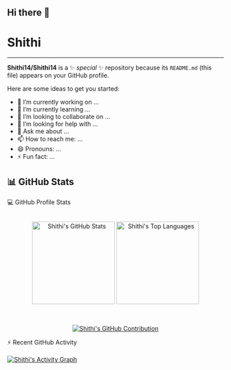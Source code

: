 ## Hi there 👋
<h1>Shithi</h1>

---


**Shithi14/Shithi14** is a ✨ _special_ ✨ repository because its `README.md` (this file) appears on your GitHub profile.

Here are some ideas to get you started:

- 🔭 I’m currently working on ...
- 🌱 I’m currently learning ...
- 👯 I’m looking to collaborate on ...
- 🤔 I’m looking for help with ...
- 💬 Ask me about ...
- 📫 How to reach me: ...
- 😄 Pronouns: ...
- ⚡ Fun fact: ...

## 📊 GitHub Stats

<summary>💻 GitHub Profile Stats</summary>
<br/>
<p align="center">
 <a href="#"><img alt="Shithi's GitHub Stats" src="https://github-readme-stats.vercel.app/api?username=Shithi14&show_icons=true&count_private=true&theme=react&hide_border=true&bg_color=1F222E&title_color=F85D7F&icon_color=F8D866" height="192px"/></a>
 <a href="#"><img alt="Shithi's Top Languages" src="https://github-readme-stats.vercel.app/api/top-langs/?username=Shithi14&langs_count=8&layout=compact&theme=react&hide_border=true&bg_color=1F222E&title_color=F85D7F&icon_color=F8D866" height="192px"/></a>
</p>
   
<br/>

<p align="center">
  <a href="#">
    <img src="https://github-profile-summary-cards.vercel.app/api/cards/profile-details?username=Shithi14&theme=radical" alt="Shithi's GitHub Contribution"/>
  </a>
</p>

<summary>⚡️ Recent GitHub Activity</summary>
<br/>
<a href="https://github.com/Shithi14/github-readme-activity-graph"><img alt="Shithi's Activity Graph" src="https://github-readme-activity-graph.vercel.app/graph?username=Shithi14&bg_color=1F222E&color=F8D866&line=F85D7F&point=FFFFFF&hide_border=true" /></a>
<br/>


